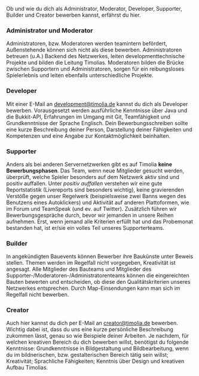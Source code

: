 Ob und wie du dich als Administrator, Moderator, Developer, Supporter, Builder und Creator bewerben kannst, erfährst du hier.

### Administrator und Moderator
Administratoren, bzw. Moderatoren werden teamintern befördert, Außenstehende können sich nicht als diese bewerben. Administratoren betreuen 
(u.A.) Backend des Netzwerkes, leiten developmenttechnische Projekte und bilden die Leitung Timolias. Moderatoren bilden die Brücke zwischen 
Supportern und Administratoren, sorgen für ein reibungsloses Spielerlebnis und leiten ebenfalls unterschiedliche Projekte.

### Developer
Mit einer E-Mail an <a href="mailto:development@timolia.de">development@timolia.de</a> kannst du dich als Developer bewerben. 
Vorausgesetzt werden ausführliche Kenntnisse über Java und die Bukkit-API, Erfahrungen im Umgang mit Git, Teamfähigkeit und 
Grundkenntnisse der Sprache Englisch. Dein Bewerbungsschreiben sollte eine kurze Beschreibung deiner Person, Darstellung 
deiner Fähigkeiten und Kompetenzen und eine Angabe zur Kontaktmöglichkeit beinhalten.

### Supporter
Anders als bei anderen Servernetzwerken gibt es auf Timolia <b>keine Bewerbungsphasen</b>. Das Team, wenn neue Mitglieder gesucht werden, 
überprüft, welche Spieler besonders auf dem Netzwerk aktiv sind und positiv auffallen. Unter <i>positiv auffallen</i> verstehen wir eine 
gute Reportstatistik (Livereports sind besonders wichtig), keine gravierenden Verstöße gegen unser Regelwerk (beispielsweise zwei Banns 
wegen des Benutzens eines Autoklickers) und Aktivität auf anderen Plattoformen, wie im Forum und TeamSpeak (und ev. auf Twitter). 
Zusätzlich führen wir Bewerbungsgespräche durch, bevor wir jemanden in unsere Reihen aufnehmen. Erst, wenn jemand alle Kriterien erfüllt hat 
und das Probemonat bestanden hat, ist er/sie ein volles Teil unseres Supporterteams.

### Builder
In angekündigten Bauevents können Bewerber ihre Baukünste unter Beweis stellen. Themen werden im Regelfall nicht vorgegeben, Kreativität 
ist angesagt. Alle Mitglieder des Bauteams und Mitglieder des Supporter-/Moderatoren-/Administratorenteams können die eingereichten 
Bauten bewerten und entscheiden, ob diese den Qualitätskriterien unseres Netzwerkes entsprechen. Durch Map-Einsendungen kann man 
sich im Regelfall nicht bewerben.

### Creator
Auch hier kannst du dich per E-Mail an <a href="mailto:creator@timolia.de">creator@timolia.de</a> bewerben. Wichtig dabei ist, 
dass du uns eine kurze persönliche Beschreibung zukommen lässt, genau so wie Beispiele deiner Arbeiten. Je nachdem, für welchen kreativen 
Bereich du dich bewerben willst, benötigst du folgende Kenntnisse: Grundkenntnisse in Bildgestaltung und Bildbearbeitung, wenn du im 
bildnerischen, bzw. gestalterischen Bereich tätig sein willst; Kreativität; Sprachliche Fähigkeiten; Kenntnis über Design und 
kreativen Aufbau Timolias.